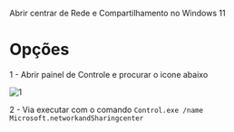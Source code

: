 Abrir centrar de Rede e Compartilhamento no Windows 11

# Opções

1 - Abrir painel de Controle e procurar o icone abaixo

![1](https://github.com/user-attachments/assets/e2bd141c-f712-402d-9fc8-eba5cd8987b0)


2 - Via executar com o comando `Control.exe /name Microsoft.networkandSharingcenter`
